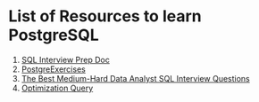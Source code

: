 # List of Resources to learn PostgreSQL
1. [SQL Interview Prep Doc](https://docs.google.com/document/d/1Bqdx2xwodHPdiW2w3yzjB9CNtWzGD2UP/edit)
2. [PostgreExercises](https://pgexercises.com/)
3. [The Best Medium-Hard Data Analyst SQL Interview Questions](https://quip.com/2gwZArKuWk7W)
4. [Optimization Query](https://media-exp1.licdn.com/dms/document/C4E1FAQFp-9PKAJIe9g/feedshare-document-pdf-analyzed/0/1632384814712?e=1632506400&v=beta&t=IaildObewotNigJsvcRgvwZF6rdkf1RKVfUv77O7CIM)
